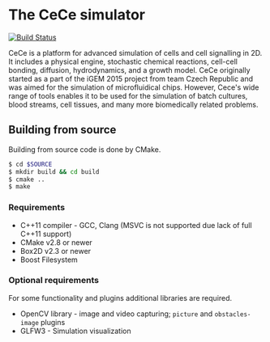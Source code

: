 
# The CeCe simulator

[![Build Status](https://travis-ci.org/GeorgievLab/CeCe.svg?branch=master)](https://travis-ci.org/GeorgievLab/CeCe)

CeCe is a platform for advanced simulation of cells and cell signalling in 2D. It includes a physical engine, stochastic chemical reactions, cell-cell bonding, diffusion, hydrodynamics, and a growth model. CeCe originally started as a part of the iGEM 2015 project from team Czech Republic and was aimed for the simulation of microfluidical chips. However, Cece's wide range of tools enables it to be used for the simulation of batch cultures, blood streams, cell tissues, and many more biomedically related problems.

## Building from source

Building from source code is done by CMake.

```bash
$ cd $SOURCE
$ mkdir build && cd build
$ cmake ..
$ make
```

### Requirements

* C++11 compiler - GCC, Clang (MSVC is not supported due lack of full C++11 support)
* CMake v2.8 or newer
* Box2D v2.3 or newer
* Boost Filesystem

### Optional requirements

For some functionality and plugins additional libraries are required.

* OpenCV library - image and video capturing; `picture` and `obstacles-image` plugins
* GLFW3 - Simulation visualization
